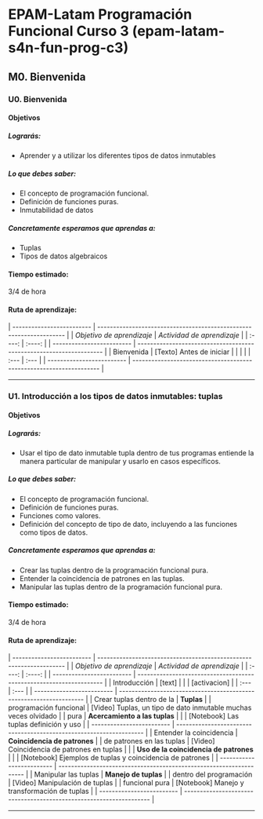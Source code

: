 # EPAM-Latam Programación Funcional Curso 3 (epam-latam-s4n-fun-prog-c3)

## M0. Bienvenida

### U0. Bienvenida

#### Objetivos

##### Lograrás:

* Aprender y a utilizar los diferentes tipos de datos inmutables

##### Lo que debes saber:

* El concepto de programación funcional.
* Definición de funciones puras.
* Inmutabilidad de datos

##### Concretamente esperamos que aprendas a:

* Tuplas
* Tipos de datos algebraicos

#### Tiempo estimado:

3/4 de hora

#### Ruta de aprendizaje:

| ------------------------- | ------------------------------------------------------------------- |
| *Objetivo de aprendizaje* | *Actividad de aprendizaje*                                          |
|          :----:           |                             :----:                                  |
| ------------------------- | ------------------------------------------------------------------- |
| Bienvenida                | [Texto] Antes de iniciar                                            |
|                           |                                                                     |
| :---                      | :---                                                                |
| ------------------------- | ------------------------------------------------------------------- |

--------


### U1. Introducción a los tipos de datos inmutables: tuplas

#### Objetivos

##### Lograrás:

* Usar el tipo de dato inmutable tupla dentro de tus programas entiende la manera particular de manipular y usarlo en casos específicos.

##### Lo que debes saber:

* El concepto de programación funcional.
* Definición de funciones puras.
* Funciones como valores.
* Definición del concepto de tipo de dato, incluyendo a las funciones como tipos de datos.

##### Concretamente esperamos que aprendas a:

* Crear las tuplas dentro de la programación funcional pura.
* Entender la coincidencia de patrones en las tuplas.
* Manipular las tuplas dentro de la programación funcional pura.

#### Tiempo estimado:

3/4 de hora

#### Ruta de aprendizaje:

| ------------------------- | ------------------------------------------------------------------- |
| *Objetivo de aprendizaje* | *Actividad de aprendizaje*                                          |
|          :----:           |                             :----:                                  |
| ------------------------- | ------------------------------------------------------------------- |
| Introducción              | [text]                                                              |
|                           | [activacion]                                                        |
| :---                      | :---                                                                |
| ------------------------- | ------------------------------------------------------------------- |
| Crear tuplas dentro de la | **Tuplas**                                                          |
| programación funcional    | [Video] Tuplas, un tipo de dato inmutable muchas veces olvidado     |
| pura                      | **Acercamiento a las tuplas**                                       |
|                           | [Notebook] Las tuplas definición y uso                              |
| ------------------------- | ------------------------------------------------------------------- |
| Entender la coincidencia  | **Coincidencia de patrones**                                        |
| de patrones en las tuplas | [Video] Coincidencia de patrones en tuplas                          |
|                           | **Uso de la coincidencia de patrones**                              |
|                           | [Notebook] Ejemplos de tuplas y coincidencia de patrones            |
| ------------------------- | ------------------------------------------------------------------- |
| Manipular las tuplas      | **Manejo de tuplas**                                                |
| dentro del programación   | [Video] Manipulación de tuplas                                      |
| funcional pura            | [Notebook] Manejo y transformación de tuplas                        |
| ------------------------- | ------------------------------------------------------------------- |

--------
